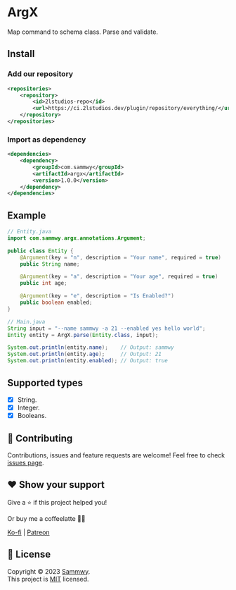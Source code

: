 # ArgX

Map command to schema class. Parse and validate.

## Install

### Add our repository

```xml
<repositories>
    <repository>
        <id>2lstudios-repo</id>
        <url>https://ci.2lstudios.dev/plugin/repository/everything/</url>
    </repository>
</repositories>
```

### Import as dependency

```xml
<dependencies>
    <dependency>
        <groupId>com.sammwy</groupId>
        <artifactId>argx</artifactId>
        <version>1.0.0</version>
    </dependency>
</dependencies>
```

## Example

```java
// Entity.java
import com.sammwy.argx.annotations.Argument;

public class Entity {
    @Argument(key = "n", description = "Your name", required = true)
    public String name;

    @Argument(key = "a", description = "Your age", required = true)
    public int age;

    @Argument(key = "e", description = "Is Enabled?")
    public boolean enabled;
}

// Main.java
String input = "--name sammwy -a 21 --enabled yes hello world";
Entity entity = ArgX.parse(Entity.class, input);

System.out.println(entity.name);    // Output: sammwy
System.out.println(entity.age);     // Output: 21
System.out.println(entity.enabled); // Output: true
```

## Supported types

- [X] String.
- [X] Integer.
- [X] Booleans.

## 🤝 Contributing

Contributions, issues and feature requests are welcome!
Feel free to check [issues page](https://github.com/sammwyy/argx/issues).

## ❤️ Show your support

Give a ⭐️ if this project helped you!

Or buy me a coffeelatte 🙌🏾

[Ko-fi](https://ko-fi.com/sammwy) | [Patreon](https://patreon.com/sammwy)

## 📝 License

Copyright © 2023 [Sammwy](https://github.com/sammwyy).  
This project is [MIT](LICENSE) licensed.
